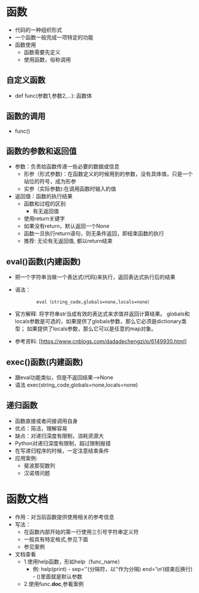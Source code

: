 # 函数
- 代码的一种组织形式
- 一个函数一般完成一项特定的功能
- 函数使用
     - 函数需要先定义
     - 使用函数，俗称调用
## 自定义函数
   - def func(参数1,参数2,...):
        函数体   
## 函数的调用
   - func()
## 函数的参数和返回值
- 参数：负责给函数传递一些必要的数据或信息
     - 形参（形式参数)：在函数定义的时候用到的参数，没有具体值，只是一个站位的符号，成为形参
     - 实参（实际参数):在调用函数时输入的值
- 返回值：函数的执行结果
     - 函数和过程的区别
        - 有无返回值
     - 使用return关键字
     - 如果没有return，默认返回一个None
     - 函数一旦执行return语句，则无条件返回，即结束函数的执行
     - 推荐: 无论有无返回值, 都以return结束
## eval()函数(内建函数)
- 把一个字符串当做一个表达式(代码)来执行，返回表达式执行后的结果
- 语法：

              eval（string_code,globals=none,locals=none）
              
- 官方解释: 将字符串str当成有效的表达式来求值并返回计算结果。
            globals和locals参数是可选的，如果提供了globals参数，那么它必须是dictionary类型；
            如果提供了locals参数，那么它可以是任意的map对象。
- 参考资料: [https://www.cnblogs.com/dadadechengzi/p/6149930.html]             
## exec()函数(内建函数)
- 跟eval功能类似，但是不返回结果-->None
- 语法
              exec(string_code,globals=none,locals=none)
## 递归函数    
   - 函数直接或者间接调用自身
   - 优点：简洁，理解容易
   - 缺点：对递归深度有限制，消耗资源大
   - Python对递归深度有限制，超过限制报错
   - 在写递归程序的时候，一定注意结束条件    
   - 应用案例:
      - 斐波那契数列
      - 汉诺塔问题
      
# 函数文档
- 作用：对当前函数提供使用相关的参考信息
- 写法：
     - 在函数内部开始的第一行使用三引号字符串定义符
     - 一般具有特定格式,参见下面
     - 参见案例
- 文档查看
     - 1.使用help函数，形如help（func_name）
         - 例: help(print)
                - sep=''(分隔符，以’‘作为分隔) end=’\n‘(结束后换行)
                - ()里面就是默认参数
     - 2.使用func.__doc__,参看案例
       
        